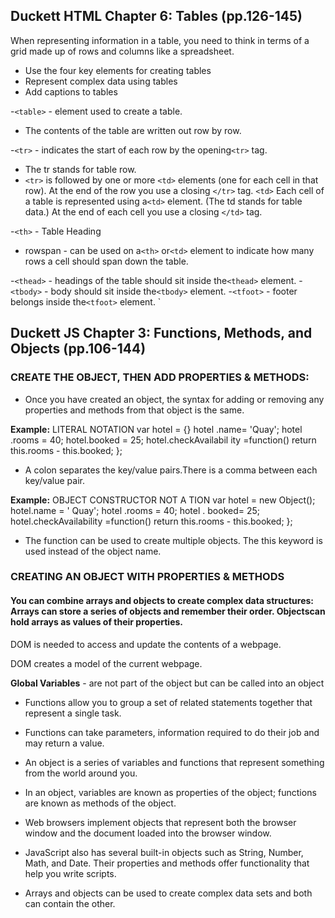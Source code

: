 ## Duckett HTML Chapter 6: Tables (pp.126-145)

When representing information in a table, you need to think in terms of a grid made up of rows and columns like a spreadsheet.


- Use the four key elements for creating tables
- Represent complex data using tables
- Add captions to tables

-`<table>` -  element used to create a table. 
  - The contents of the table are written out row by row.

-`<tr>` - indicates the start of each row by the opening`<tr>` tag.
  - The tr stands for table row.
  - `<tr>` is followed by one or more `<td>` elements (one for each cell in that row).
At the end of the row you use a closing `</tr>` tag.
`<td>`
Each cell of a table is represented using a`<td>` element. (The td stands for table data.)
At the end of each cell you use a closing `</td>` tag.

-`<th>` - Table Heading
- rowspan - can be used on a`<th>` or`<td>` element to indicate how many rows a cell should span down the table.

-`<thead>` - headings of the table should sit inside the`<thead>` element.
-`<tbody>` - body should sit inside the`<tbody>` element.
-`<tfoot>` - footer belongs inside the`<tfoot>` element.
`<!-- end pg 145 -->
## Duckett JS Chapter 3: Functions, Methods, and Objects (pp.106-144)

### CREATE THE OBJECT, THEN ADD PROPERTIES & METHODS:

- Once you have created an object, the syntax for adding or removing any properties and methods from that object is the same.

**Example:**
LITERAL NOTATION var hotel = {}
hotel .name= 'Quay';
hotel .rooms = 40;
hotel.booked = 25; hotel.checkAvailabil ity =function()
return this.rooms - this.booked;
};

- A colon separates the key/value pairs.There is a comma between each key/value pair.

**Example:**
OBJECT CONSTRUCTOR NOT A TION var hotel = new Object();
hotel.name = ' Quay';
hotel .rooms = 40;
hotel . booked= 25; hotel.checkAvailability =function()
return this.rooms - this.booked;
};

- The function can be used to create multiple objects. The this keyword is used instead of the object name.

### CREATING AN OBJECT WITH PROPERTIES & METHODS

#### You can combine arrays and objects to create complex data structures: **Arrays** can store a series of objects and remember their order. **Objects**can hold arrays as values of their properties.

DOM is needed to access and update the contents of a webpage.

DOM creates a model of the current webpage.

**Global Variables** - are not part of the object but can be called into an object

- Functions allow you to group a set of related statements together that represent a single task.

- Functions can take parameters, information required to do their job and may return a value.

- An object is a series of variables and functions that represent something from the world around you.

- In an object, variables are known as properties of the object; functions are known as methods of the object.

- Web browsers implement objects that represent both the browser window and the document loaded into the browser window.

- JavaScript also has several built-in objects such as String, Number, Math, and Date. Their properties and methods offer functionality that help you write scripts.

- Arrays and objects can be used to create complex data sets and both can contain the other.
